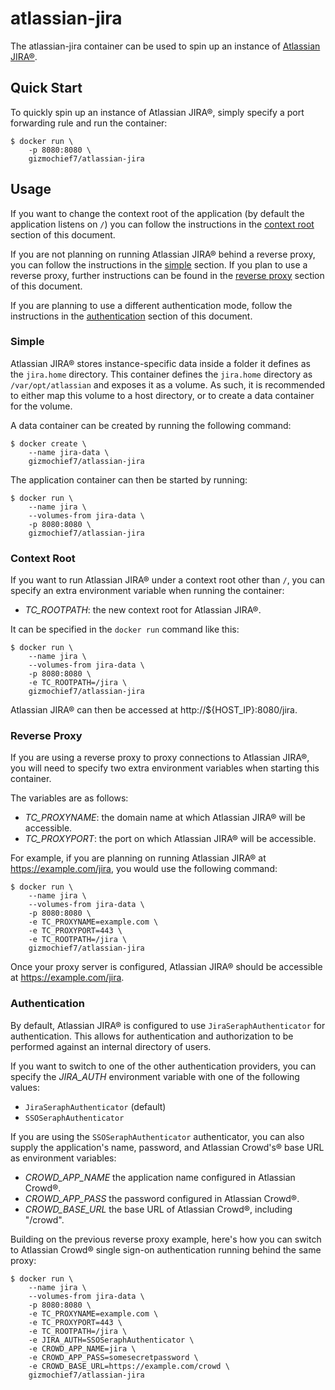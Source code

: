 atlassian-jira
==============

The atlassian-jira container can be used to spin up an instance of
[Atlassian JIRA®](https://www.atlassian.com/software/jira).


Quick Start
-----------

To quickly spin up an instance of Atlassian JIRA®, simply specify a port
forwarding rule and run the container:

    $ docker run \
        -p 8080:8080 \
        gizmochief7/atlassian-jira

Usage
-----

If you want to change the context root of the application (by default the
application listens on `/`) you can follow the instructions in the
[context root](#context-root) section of this document.

If you are not planning on running Atlassian JIRA® behind a reverse proxy, you
can follow the instructions in the [simple](#simple) section. If you plan to use
a reverse proxy, further instructions can be found in the
[reverse proxy](#reverse-proxy) section of this document.

If you are planning to use a different authentication mode, follow the
instructions in the [authentication](#authentication) section of this document.

### Simple

Atlassian JIRA® stores instance-specific data inside a folder it defines as the
`jira.home` directory. This container defines the `jira.home` directory as
`/var/opt/atlassian` and exposes it as a volume. As such, it is recommended to
either map this volume to a host directory, or to create a data container for
the volume.

A data container can be created by running the following command:

    $ docker create \
        --name jira-data \
        gizmochief7/atlassian-jira

The application container can then be started by running:

    $ docker run \
        --name jira \
        --volumes-from jira-data \
        -p 8080:8080 \
        gizmochief7/atlassian-jira

### Context Root

If you want to run Atlassian JIRA® under a context root other than `/`, you can
specify an extra environment variable when running the container:

- *TC_ROOTPATH*: the new context root for Atlassian JIRA®.

It can be specified in the `docker run` command like this:

    $ docker run \
        --name jira \
        --volumes-from jira-data \
        -p 8080:8080 \
        -e TC_ROOTPATH=/jira \
        gizmochief7/atlassian-jira

Atlassian JIRA® can then be accessed at http://${HOST_IP}:8080/jira.

### Reverse Proxy

If you are using a reverse proxy to proxy connections to Atlassian JIRA®, you
will need to specify two extra environment variables when starting this
container.

The variables are as follows:

- *TC_PROXYNAME*: the domain name at which Atlassian JIRA® will be accessible.
- *TC_PROXYPORT*: the port on which Atlassian JIRA® will be accessible.

For example, if you are planning on running Atlassian JIRA® at
https://example.com/jira, you would use the following command:

    $ docker run \
        --name jira \
        --volumes-from jira-data \
        -p 8080:8080 \
        -e TC_PROXYNAME=example.com \
        -e TC_PROXYPORT=443 \
        -e TC_ROOTPATH=/jira \
        gizmochief7/atlassian-jira

Once your proxy server is configured, Atlassian JIRA® should be accessible
at https://example.com/jira.

### Authentication

By default, Atlassian JIRA® is configured to use `JiraSeraphAuthenticator`
for authentication. This allows for authentication and authorization to be
performed against an internal directory of users.

If you want to switch to one of the other authentication providers, you can
specify the *JIRA_AUTH* environment variable with one of the following values:

- `JiraSeraphAuthenticator` (default)
- `SSOSeraphAuthenticator`

If you are using the `SSOSeraphAuthenticator` authenticator, you can also supply
the application's name, password, and Atlassian Crowd's® base URL as environment
variables:

- *CROWD_APP_NAME* the application name configured in Atlassian Crowd®.
- *CROWD_APP_PASS* the password configured in Atlassian Crowd®.
- *CROWD_BASE_URL* the base URL of Atlassian Crowd®, including "/crowd".

Building on the previous reverse proxy example, here's how you can switch to
Atlassian Crowd® single sign-on authentication running behind the same proxy:

    $ docker run \
        --name jira \
        --volumes-from jira-data \
        -p 8080:8080 \
        -e TC_PROXYNAME=example.com \
        -e TC_PROXYPORT=443 \
        -e TC_ROOTPATH=/jira \
        -e JIRA_AUTH=SSOSeraphAuthenticator \
        -e CROWD_APP_NAME=jira \
        -e CROWD_APP_PASS=somesecretpassword \
        -e CROWD_BASE_URL=https://example.com/crowd \
        gizmochief7/atlassian-jira
